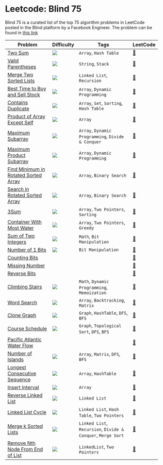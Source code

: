 # Leetcode: Blind 75

Blind 75 is a curated list of the top 75 algorithm problems in LeetCode posted in the Blind platform by a Facebook Engineer. The problem can be found in [this link](https://www.techinterviewhandbook.org/grind75)

| Problem                                                                           | Difficulty                                                | Tags                                                         | LeetCode                                                                      |
| --------------------------------------------------------------------------------- | --------------------------------------------------------- | ------------------------------------------------------------ | ----------------------------------------------------------------------------- |
| [Two Sum](./arrays/two_sum.py)                                                    | <img src="https://img.shields.io/badge/-Easy-green" />    | `Array`, `Hash Table`                                        | [:link:](https://leetcode.com/problems/two-sum/)                              |
| [Valid Parentheses](./strings/valid_parentheses.py)                               | <img src="https://img.shields.io/badge/-Easy-green" />    | `String`, `Stack`                                            | [:link:](https://leetcode.com/problems/valid-parentheses/)                    |
| [Merge Two Sorted Lists](./linked_list/merge_two_sorted_lists.py)                 | <img src="https://img.shields.io/badge/-Easy-green" />    | `Linked List`, `Recursion`                                   | [:link:](https://leetcode.com/problems/merge-two-sorted-lists/)               |
| [Best Time to Buy and Sell Stock](./arrays/best_time_to_buy_and_sell_stock.py)    | <img src="https://img.shields.io/badge/-Easy-green" />    | `Array`, `Dynamic Programming`                               | [:link:](https://leetcode.com/problems/best-time-to-buy-and-sell-stock/)      |
| [Contains Duplicate]()                                                            | <img src="https://img.shields.io/badge/-Easy-green" />    | `Array`, `Set`, `Sorting`, `Hash Table`                      | [:link:](https://leetcode.com/problems/contains-duplicate/)                   |
| [Product of Array Except Self]()                                                  | <img src="https://img.shields.io/badge/-Medium-orange" /> | `Array`                                                      | [:link:](https://leetcode.com/problems/product-of-array-except-self/)         |
| [Maximum Subarray]()                                                              | <img src="https://img.shields.io/badge/-Easy-green" />    | `Array`, `Dynamic Programming`, `Divide & Conquer`           | [:link:](https://leetcode.com/problems/maximum-subarray/)                     |
| [Maximum Product Subarray]()                                                      | <img src="https://img.shields.io/badge/-Medium-orange" /> | `Array`, `Dynamic Programming`                               | [:link:](https://leetcode.com/problems/maximum-product-subarray/)             |
| [Find Minimum in Rotated Sorted Array]()                                          | <img src="https://img.shields.io/badge/-Medium-orange" /> | `Array`, `Binary Search`                                     | [:link:](https://leetcode.com/problems/find-minimum-in-rotated-sorted-array/) |
| [Search in Rotated Sorted Array]()                                                | <img src="https://img.shields.io/badge/-Medium-orange" /> | `Array`, `Binary Search`                                     | [:link:](https://leetcode.com/problems/search-in-rotated-sorted-array/)       |
| [3Sum]()                                                                          | <img src="https://img.shields.io/badge/-Medium-orange" /> | `Array`, `Two Pointers`, `Sorting`                           | [:link:](https://leetcode.com/problems/3sum/)                                 |
| [Container With Most Water]()                                                     | <img src="https://img.shields.io/badge/-Medium-orange" /> | `Array`, `Two Pointers`, `Greedy`                            | [:link:](https://leetcode.com/problems/container-with-most-water/)            |
| [Sum of Two Integers]()                                                           | <img src="https://img.shields.io/badge/-Medium-orange" /> | `Math`, `Bit Manipulation`                                   | [:link:](https://leetcode.com/problems/sum-of-two-integers/)                  |
| [Number of 1 Bits]()                                                              | <img src="https://img.shields.io/badge/-Easy-green" />    | `Bit Manipulation`                                           | [:link:](https://leetcode.com/problems/number-of-1-bits/)                     |
| [Counting Bits]()                                                                 |                                                           |                                                              | [:link:](https://leetcode.com/problems/counting-bits/)                        |
| [Missing Number]()                                                                |                                                           |                                                              | [:link:](https://leetcode.com/problems/missing-number/)                       |
| [Reverse Bits]()                                                                  |                                                           |                                                              | [:link:](https://leetcode.com/problems/reverse-bits/)                         |
| [Climbing Stairs]()                                                               | <img src="https://img.shields.io/badge/-Easy-green" />    | `Math`, `Dynamic Programming`, `Memoization`                 | [:link:](https://leetcode.com/problems/climbing-stairs/)                      |
| [Word Search]()                                                                   | <img src="https://img.shields.io/badge/-Medium-orange" /> | `Array`, `Backtracking`, `Matrix`                            | [:link:](https://leetcode.com/problems/word-search/)                          |
| [Clone Graph]()                                                                   | <img src="https://img.shields.io/badge/-Medium-orange" /> | `Graph`, `HashTable`, `DFS`, `BFS`                           | [:link:](https://leetcode.com/problems/clone-graph/)                          |
| [Course Schedule]()                                                               | <img src="https://img.shields.io/badge/-Medium-orange" /> | `Graph`, `Topological Sort`, `DFS`, `BFS`                    | [:link:](https://leetcode.com/problems/course-schedule/)                      |
| [Pacific Atlantic Water Flow]()                                                   |                                                           |                                                              | [:link:](https://leetcode.com/problems/pacific-atlantic-water-flow/)          |
| [Number of Islands]()                                                             | <img src="https://img.shields.io/badge/-Medium-orange" /> | `Array`, `Matrix`, `DFS`, `BFS`                              | [:link:](https://leetcode.com/problems/number-of-islands/)                    |
| [Longest Consecutive Sequence]()                                                  | <img src="https://img.shields.io/badge/-Medium-orange" /> | `Array`, `HashTable`                                         | [:link:](https://leetcode.com/problems/longest-consecutive-sequence/)         |
| [Insert Interval]()                                                               | <img src="https://img.shields.io/badge/-Medium-orange" /> | `Array`                                                      | [:link:](https://leetcode.com/problems/insert-interval/)                      |
| [Reverse Linked List]()                                                           | <img src="https://img.shields.io/badge/-Easy-green" />    | `Linked List`                                                | [:link:](https://leetcode.com/problems/reverse-linked-list/)                  |
| [Linked List Cycle]()                                                             | <img src="https://img.shields.io/badge/-Easy-green" />    | `Linked List`, `Hash Table`, `Two Pointers`                  | [:link:](https://leetcode.com/problems/linked-list-cycle/)                    |
| [Merge k Sorted Lists]()                                                          | <img src="https://img.shields.io/badge/-Hard-red" />      | `Linked List`, `Recursion`, `Divide & Conquer`, `Merge Sort` | [:link:](https://leetcode.com/problems/merge-k-sorted-lists/)                 |
| [Remove Nth Node From End of List]()                                              | <img src="https://img.shields.io/badge/-Medium-orange" /> | `LinkedList`, `Two Pointers`                                 | [:link:](https://leetcode.com/problems/remove-nth-node-from-end-of-list/)     |